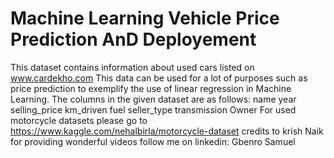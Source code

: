 # Machine Learning Vehicle Price Prediction AnD Deployement
This dataset contains information about used cars listed on www.cardekho.com This data can be used for a lot of purposes such as price prediction to exemplify the use of linear regression in Machine Learning. The columns in the given dataset are as follows:  name year selling_price km_driven fuel seller_type transmission Owner For used motorcycle datasets please go to https://www.kaggle.com/nehalbirla/motorcycle-dataset
credits to krish Naik for providing wonderful videos 
follow me on linkedin: Gbenro Samuel
